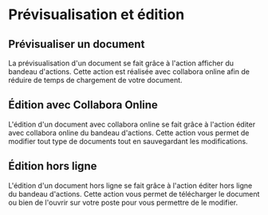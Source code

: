 # Prévisualisation et édition


## Prévisualiser un document

La prévisualisation d'un document se fait grâce à l'action afficher du bandeau d'actions. Cette action est réalisée avec collabora online afin de réduire de temps de chargement de votre document.


## Édition avec Collabora Online

L'édition d'un document avec collabora online se fait grâce à l'action éditer avec collabora online du bandeau d'actions. Cette action vous permet de modifier tout type de documents tout en sauvegardant les modifications.


## Édition hors ligne

L'édition d'un document hors ligne se fait grâce à l'action éditer hors ligne du bandeau d'actions. Cette action vous permet de télécharger le document ou bien de l'ouvrir sur votre poste pour vous permettre de le modifier.
